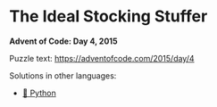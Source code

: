 # The Ideal Stocking Stuffer

**Advent of Code: Day 4, 2015**

Puzzle text: <https://adventofcode.com/2015/day/4>

Solutions in other languages:

- [🐍 Python](../../../../python/2015/04_the_ideal_stocking_stuffer)
